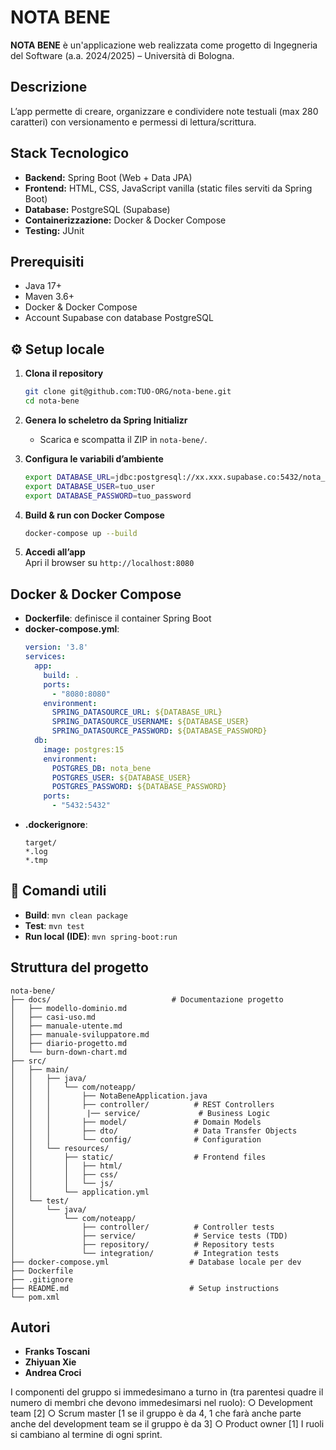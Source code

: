# NOTA BENE

**NOTA BENE** è un'applicazione web realizzata come progetto di Ingegneria del Software (a.a. 2024/2025) – Università di Bologna.

##  Descrizione
L’app permette di creare, organizzare e condividere note testuali (max 280 caratteri) con versionamento e permessi di lettura/scrittura.

##  Stack Tecnologico
- **Backend:** Spring Boot (Web + Data JPA)  
- **Frontend:** HTML, CSS, JavaScript vanilla (static files serviti da Spring Boot)  
- **Database:** PostgreSQL (Supabase)  
- **Containerizzazione:** Docker & Docker Compose  
- **Testing:** JUnit  

##  Prerequisiti
- Java 17+  
- Maven 3.6+  
- Docker & Docker Compose  
- Account Supabase con database PostgreSQL

## ⚙ Setup locale

1. **Clona il repository**  
   ```bash
   git clone git@github.com:TUO-ORG/nota-bene.git
   cd nota-bene
   ```
2. **Genera lo scheletro da Spring Initializr**  
   - Scarica e scompatta il ZIP in `nota-bene/`.
     
3. **Configura le variabili d’ambiente**  
   ```bash
   export DATABASE_URL=jdbc:postgresql://xx.xxx.supabase.co:5432/nota_bene
   export DATABASE_USER=tuo_user
   export DATABASE_PASSWORD=tuo_password
   ```
4. **Build & run con Docker Compose**  
   ```bash
   docker-compose up --build
   ```
5. **Accedi all’app**  
   Apri il browser su `http://localhost:8080`

##  Docker & Docker Compose

- **Dockerfile**: definisce il container Spring Boot  
- **docker-compose.yml**:  
  ```yaml
  version: '3.8'
  services:
    app:
      build: .
      ports:
        - "8080:8080"
      environment:
        SPRING_DATASOURCE_URL: ${DATABASE_URL}
        SPRING_DATASOURCE_USERNAME: ${DATABASE_USER}
        SPRING_DATASOURCE_PASSWORD: ${DATABASE_PASSWORD}
    db:
      image: postgres:15
      environment:
        POSTGRES_DB: nota_bene
        POSTGRES_USER: ${DATABASE_USER}
        POSTGRES_PASSWORD: ${DATABASE_PASSWORD}
      ports:
        - "5432:5432"
  ```
- **.dockerignore**:  
  ```
  target/
  *.log
  *.tmp
  ```

## 🔧 Comandi utili
- **Build**: `mvn clean package`  
- **Test**: `mvn test`  
- **Run local (IDE)**: `mvn spring-boot:run`  

##  Struttura del progetto
```
nota-bene/
├── docs/                           # Documentazione progetto
│   ├── modello-dominio.md
│   ├── casi-uso.md
│   ├── manuale-utente.md
│   ├── manuale-sviluppatore.md
│   ├── diario-progetto.md
│   └── burn-down-chart.md
├── src/
│   ├── main/
│   │   ├── java/
│   │   │   └── com/noteapp/
│   │   │       ├── NotaBeneApplication.java
│   │   │       ├── controller/          # REST Controllers
│   │   │        |── service/             # Business Logic
│   │   │       ├── model/               # Domain Models
│   │   │       ├── dto/                 # Data Transfer Objects
│   │   │       └── config/              # Configuration
│   │   └── resources/
│   │       ├── static/                  # Frontend files
│   │       │   ├── html/
│   │       │   ├── css/
│   │       │   └── js/            
│   │       └── application.yml
│   └── test/
│       └── java/
│           └── com/noteapp/
│               ├── controller/          # Controller tests
│               ├── service/             # Service tests (TDD)
│               ├── repository/          # Repository tests
│               └── integration/         # Integration tests
├── docker-compose.yml                  # Database locale per dev
├── Dockerfile
├── .gitignore
├── README.md                           # Setup instructions
└── pom.xml

```

##  Autori
- **Franks Toscani** 
- **Zhiyuan Xie** 
- **Andrea Croci**

I componenti del gruppo si immedesimano a turno in (tra parentesi quadre il numero di membri che devono immedesimarsi nel ruolo):
   ○ Development team [2]
   ○ Scrum master [1 se il gruppo è da 4, 1 che farà anche parte anche del development team se il gruppo è da 3]
   ○ Product owner [1]
I ruoli si cambiano al termine di ogni sprint.
